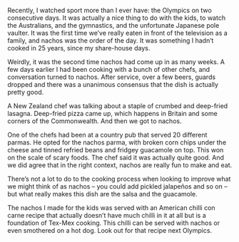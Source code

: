 Recently, I watched sport more than I ever have: the Olympics on two consecutive days. It was actually a nice thing to do with the kids, to watch the Australians, and the gymnastics, and the unfortunate Japanese pole vaulter. It was the first time we’ve really eaten in front of the television as a family, and nachos was the order of the day. It was something I hadn’t cooked in 25 years, since my share-house days.

Weirdly, it was the second time nachos had come up in as many weeks. A few days earlier I had been cooking with a bunch of other chefs, and conversation turned to nachos. After service, over a few beers, guards dropped and there was a unanimous consensus that the dish is actually pretty good.

A New Zealand chef was talking about a staple of crumbed and deep-fried lasagna. Deep-fried pizza came up, which happens in Britain and some corners of the Commonwealth. And then we got to nachos.

One of the chefs had been at a country pub that served 20 different parmas. He opted for the nachos parma, with broken corn chips under the cheese and tinned refried beans and fridgey guacamole on top. This won on the scale of scary foods. The chef said it was actually quite good. And we did agree that in the right context, nachos are really fun to make and eat.

There’s not a lot to do to the cooking process when looking to improve what we might think of as nachos – you could add pickled jalapeños and so on – but what really makes this dish are the salsa and the guacamole.

The nachos I made for the kids was served with an American chilli con carne recipe that actually doesn’t have much chilli in it at all but is a foundation of Tex-Mex cooking. This chilli can be served with nachos or even smothered on a hot dog. Look out for that recipe next Olympics.